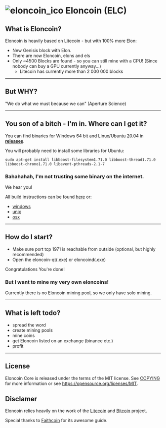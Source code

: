 ![eloncoin_ico](https://raw.githubusercontent.com/eloncoingit/eloncoin/master/src/qt/res/icons/bitcoin.ico?token=AS56KPRTKGZ2MYPRRRN3BR3AHLKH4) Eloncoin (ELC)
=====================================

What is Eloncoin?
----------------

Eloncoin is heavily based on Litecoin - but with 100% more Elon:

- New Genisis block with Elon.
- There are now Eloncoin, elons and els
- Only ~4500 Blocks are found - so you can still mine with a CPU! (Since nobody can buy a GPU currently anyway...)
  - Litecoin has currently more than 2&nbsp;000&nbsp;000 blocks

_______________________

But WHY?
----------------

"We do what we must because we can" (Aperture Science)
_______________________

You son of a bitch - I'm in. Where can I get it?
----------------

You can find binaries for Windows 64 bit and Linux/Ubuntu 20.04 in [**releases**](https://github.com/eloncoingit/eloncoin/releases).

You will probably need to install some libraries for Ubuntu:

```
sudo apt-get install libboost-filesystem1.71.0 libboost-thread1.71.0 libboost-chrono1.71.0 libevent-pthreads-2.1-7 
```

### Bahahahah, I'm not trusting some binary on the internet.

We hear you!

All build instructions can be found [here](https://github.com/eloncoingit/eloncoin/tree/master/doc) or:
- [windows](https://github.com/eloncoingit/eloncoin/blob/master/doc/build-windows.md)
- [unix](https://github.com/eloncoingit/eloncoin/blob/master/doc/build-unix.md)
- [osx](https://github.com/eloncoingit/eloncoin/blob/master/doc/build-osx.md)

_______________________

How do I start?
----------------

- Make sure port tcp 1971 is reachable from outside (optional, but highly recommended)
- Open the eloncoin-qt(.exe) or eloncoind(.exe)

Congratulations You're done!

### But I want to mine my very own eloncoins!

Currently there is no Eloncoin mining pool, so we only have solo mining.

_______________________

What is left todo?
----------------

- spread the word
- create mining pools
- mine coins
- get Eloncoin listed on an exchange (binance etc.)
- profit

_______________________

License
----------------

Eloncoin Core is released under the terms of the MIT license. See [COPYING](COPYING) for more
information or see https://opensource.org/licenses/MIT.

## Disclamer

Eloncoin relies heavily on the work of the [Litecoin](https://litecoin.org/) and [Bitcoin](https://bitcoin.org) project.

Special thanks to
[Faithcoin](https://www.hackster.io/pjdecarlo/how-to-make-a-cryptocurrency-using-litecoin-v0-15-source-fb5e82) for its awesome guide.
